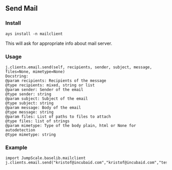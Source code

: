 ## Send Mail

### Install
```
ays install -n mailclient
```

This will ask for appropriate info about mail server.

### Usage
```
j.clients.email.send(self, recipients, sender, subject, message, files=None, mimetype=None)
Docstring:
@param recipients: Recipients of the message
@type recipients: mixed, string or list
@param sender: Sender of the email
@type sender: string
@param subject: Subject of the email
@type subject: string
@param message: Body of the email
@type message: string
@param files: List of paths to files to attach
@type files: list of strings
@param mimetype: Type of the body plain, html or None for autodetection
@type mimetype: string
```

### Example
```
import JumpScale.baselib.mailclient
j.clients.email.send("kristof@incubaid.com","kristof@incubaid.com","test","test")
```
